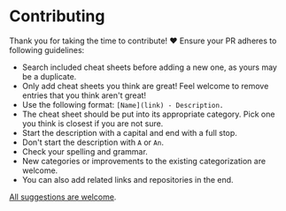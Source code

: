 # Contributing

Thank you for taking the time to contribute! ♥️ Ensure your PR adheres to following guidelines:

- Search included cheat sheets before adding a new one, as yours may be a duplicate.
- Only add cheat sheets you think are great! Feel welcome to remove entries that you think aren't great!
- Use the following format: `[Name](link) - Description.`
- The cheat sheet should be put into its appropriate category. Pick one you think is closest if you are not sure.
- Start the description with a capital and end with a full stop.
- Don't start the description with `A` or `An`.
- Check your spelling and grammar.
- New categories or improvements to the existing categorization are welcome.
- You can also add related links and repositories in the end.

[All suggestions are welcome](../../edit/master/readme.md).
